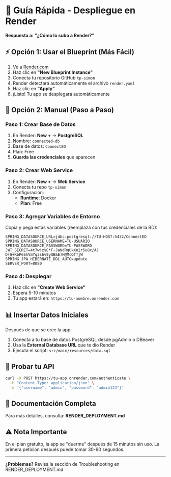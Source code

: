 # 🚀 Guía Rápida - Despliegue en Render

**Respuesta a: "¿Cómo lo subo a Render?"**

## ⚡ Opción 1: Usar el Blueprint (Más Fácil)

1. Ve a [Render.com](https://dashboard.render.com/blueprints)
2. Haz clic en **"New Blueprint Instance"**
3. Conecta tu repositorio GitHub `tp-simon`
4. Render detectará automáticamente el archivo `render.yaml`
5. Haz clic en **"Apply"**
6. ¡Listo! Tu app se desplegará automáticamente

## 📝 Opción 2: Manual (Paso a Paso)

### Paso 1: Crear Base de Datos
1. En Render: **New +** → **PostgreSQL**
2. Nombre: `connected-db`
3. Base de datos: `ConnectED`
4. Plan: Free
5. **Guarda las credenciales** que aparecen

### Paso 2: Crear Web Service
1. En Render: **New +** → **Web Service**
2. Conecta tu repo `tp-simon`
3. Configuración:
   - **Runtime**: Docker
   - **Plan**: Free

### Paso 3: Agregar Variables de Entorno

Copia y pega estas variables (reemplaza con tus credenciales de la BD):

```
SPRING_DATASOURCE_URL=jdbc:postgresql://TU-HOST:5432/ConnectED
SPRING_DATASOURCE_USERNAME=TU-USUARIO
SPRING_DATASOURCE_PASSWORD=TU-PASSWORD
JWT_SECRET=4t7w!z%C*F-JaNdRgUkXn2r5u8x/A?D(G+KbPeShVmYq3s6v9y$B&E)H@McQfTjW
SPRING_JPA_HIBERNATE_DDL_AUTO=update
SERVER_PORT=8080
```

### Paso 4: Desplegar
1. Haz clic en **"Create Web Service"**
2. Espera 5-10 minutos
3. Tu app estará en: `https://tu-nombre.onrender.com`

## 📊 Insertar Datos Iniciales

Después de que se cree la app:

1. Conecta a tu base de datos PostgreSQL desde pgAdmin o DBeaver
2. Usa la **External Database URL** que te dio Render
3. Ejecuta el script: `src/main/resources/data.sql`

## 🧪 Probar tu API

```bash
curl -X POST https://tu-app.onrender.com/authenticate \
  -H "Content-Type: application/json" \
  -d '{"username": "admin", "password": "admin123"}'
```

## 📖 Documentación Completa

Para más detalles, consulta: **RENDER_DEPLOYMENT.md**

## ⚠️ Nota Importante

En el plan gratuito, la app se "duerme" después de 15 minutos sin uso. La primera petición después puede tomar 30-60 segundos.

---

**¿Problemas?** Revisa la sección de Troubleshooting en RENDER_DEPLOYMENT.md
